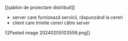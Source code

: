 [[șablon de proiectare distribuit]]

- server care furnizează servicii, răspunzând la cereri
- client care trimite cereri către server

![[Pasted image 20240205103559.png]]